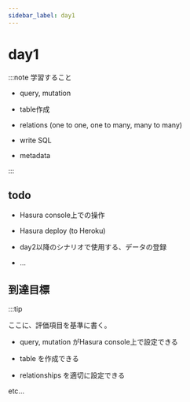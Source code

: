 ```yaml
---
sidebar_label: day1
---
```


# day1

:::note 学習すること

- query, mutation

- table作成

- relations (one to one, one to many, many to many)

- write SQL

- metadata

:::

## todo

- Hasura console上での操作

- Hasura deploy (to Heroku)

- day2以降のシナリオで使用する、データの登録

- ...

## 到達目標

:::tip

ここに、評価項目を基準に書く。

- query, mutation がHasura console上で設定できる

- table を作成できる

- relationships を適切に設定できる

etc...
